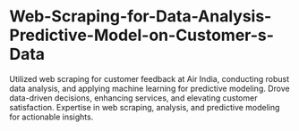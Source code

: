 # Web-Scraping-for-Data-Analysis-Predictive-Model-on-Customer-s-Data
Utilized web scraping for customer feedback at Air India, conducting robust data analysis, and applying machine learning for predictive modeling. Drove data-driven decisions, enhancing services, and elevating customer satisfaction. Expertise in web scraping, analysis, and predictive modeling for actionable insights.
